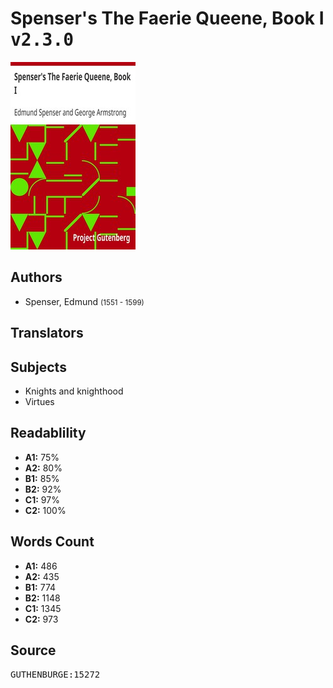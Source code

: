 # Spenser's The Faerie Queene, Book I <kbd>v2.3.0</kbd>

![](./cover.medium.jpg "")

## Authors


 - Spenser, Edmund <small>(1551 - 1599)</small>

## Translators



## Subjects


 - Knights and knighthood
 - Virtues

## Readablility


 - **A1:** 75%
 - **A2:** 80%
 - **B1:** 85%
 - **B2:** 92%
 - **C1:** 97%
 - **C2:** 100%

## Words Count


 - **A1:** 486
 - **A2:** 435
 - **B1:** 774
 - **B2:** 1148
 - **C1:** 1345
 - **C2:** 973

## Source


<kbd>GUTHENBURGE:15272</kbd>

